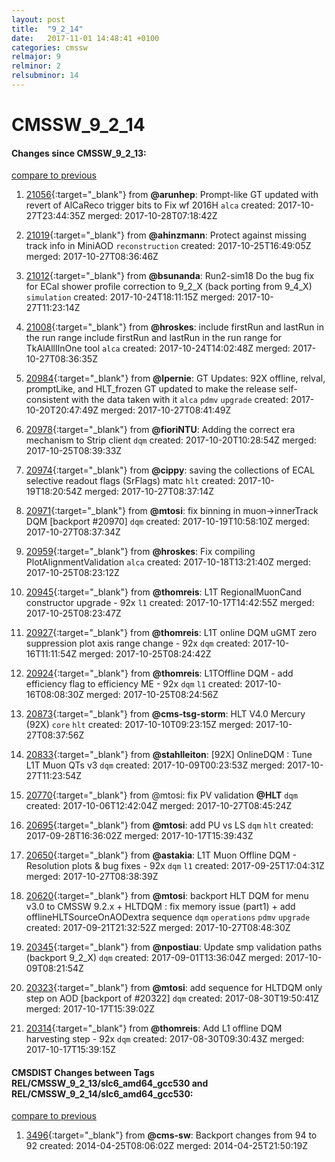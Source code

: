 ```yaml
---
layout: post
title:  "9_2_14"
date:   2017-11-01 14:48:41 +0100
categories: cmssw
relmajor: 9
relminor: 2
relsubminor: 14
---
```


# CMSSW_9_2_14
#### Changes since CMSSW_9_2_13:
[compare to previous](https://github.com/cms-sw/cmssw/compare/CMSSW_9_2_13...CMSSW_9_2_14)



1. [21056](http://github.com/cms-sw/cmssw/pull/21056){:target="_blank"}  from **@arunhep**: Prompt-like GT updated with revert of AlCaReco trigger bits to Fix wf 2016H `alca`  created: 2017-10-27T23:44:35Z merged: 2017-10-28T07:18:42Z

1. [21019](http://github.com/cms-sw/cmssw/pull/21019){:target="_blank"}  from **@ahinzmann**: Protect against missing track info in MiniAOD `reconstruction`  created: 2017-10-25T16:49:05Z merged: 2017-10-27T08:36:46Z

1. [21012](http://github.com/cms-sw/cmssw/pull/21012){:target="_blank"}  from **@bsunanda**: Run2-sim18 Do the bug fix for ECal shower profile correction to 9_2_X (back porting from 9_4_X) `simulation`  created: 2017-10-24T18:11:15Z merged: 2017-10-27T11:23:14Z

1. [21008](http://github.com/cms-sw/cmssw/pull/21008){:target="_blank"}  from **@hroskes**: include firstRun and lastRun in the run range include firstRun and lastRun in the run range for TkAlAlllInOne tool `alca`  created: 2017-10-24T14:02:48Z merged: 2017-10-27T08:36:35Z

1. [20984](http://github.com/cms-sw/cmssw/pull/20984){:target="_blank"}  from **@lpernie**: GT Updates: 92X offline, relval, promptLike, and HLT_frozen GT updated to make the release self-consistent with the data taken with it  `alca`  `pdmv`  `upgrade`  created: 2017-10-20T20:47:49Z merged: 2017-10-27T08:41:49Z

1. [20978](http://github.com/cms-sw/cmssw/pull/20978){:target="_blank"}  from **@fioriNTU**: Adding the correct era mechanism to Strip client `dqm`  created: 2017-10-20T10:28:54Z merged: 2017-10-25T08:39:33Z

1. [20974](http://github.com/cms-sw/cmssw/pull/20974){:target="_blank"}  from **@cippy**: saving the collections of ECAL selective readout flags (SrFlags) matc `hlt`  created: 2017-10-19T18:20:54Z merged: 2017-10-27T08:37:14Z

1. [20971](http://github.com/cms-sw/cmssw/pull/20971){:target="_blank"}  from **@mtosi**: fix binning in muon->innerTrack DQM [backport #20970] `dqm`  created: 2017-10-19T10:58:10Z merged: 2017-10-27T08:37:34Z

1. [20959](http://github.com/cms-sw/cmssw/pull/20959){:target="_blank"}  from **@hroskes**: Fix compiling PlotAlignmentValidation `alca`  created: 2017-10-18T13:21:40Z merged: 2017-10-25T08:23:12Z

1. [20945](http://github.com/cms-sw/cmssw/pull/20945){:target="_blank"}  from **@thomreis**: L1T RegionalMuonCand constructor upgrade - 92x `l1`  created: 2017-10-17T14:42:55Z merged: 2017-10-25T08:23:47Z

1. [20927](http://github.com/cms-sw/cmssw/pull/20927){:target="_blank"}  from **@thomreis**: L1T online DQM uGMT zero suppression plot axis range change - 92x `dqm`  created: 2017-10-16T11:11:54Z merged: 2017-10-25T08:24:42Z

1. [20924](http://github.com/cms-sw/cmssw/pull/20924){:target="_blank"}  from **@thomreis**: L1TOffline DQM - add efficiency flag to efficiency ME - 92x `dqm`  `l1`  created: 2017-10-16T08:08:30Z merged: 2017-10-25T08:24:56Z

1. [20873](http://github.com/cms-sw/cmssw/pull/20873){:target="_blank"}  from **@cms-tsg-storm**: HLT V4.0 Mercury (92X) `core`  `hlt`  created: 2017-10-10T09:23:15Z merged: 2017-10-27T08:37:56Z

1. [20833](http://github.com/cms-sw/cmssw/pull/20833){:target="_blank"}  from **@stahlleiton**: [92X] OnlineDQM : Tune L1T Muon QTs v3 `dqm`  created: 2017-10-09T00:23:53Z merged: 2017-10-27T11:23:54Z

1. [20770](http://github.com/cms-sw/cmssw/pull/20770){:target="_blank"}  from @mtosi: fix PV validation **@HLT** `dqm`  created: 2017-10-06T12:42:04Z merged: 2017-10-27T08:45:24Z

1. [20695](http://github.com/cms-sw/cmssw/pull/20695){:target="_blank"}  from **@mtosi**: add PU vs LS `dqm`  `hlt`  created: 2017-09-28T16:36:02Z merged: 2017-10-17T15:39:43Z

1. [20650](http://github.com/cms-sw/cmssw/pull/20650){:target="_blank"}  from **@astakia**: L1T Muon Offline DQM - Resolution plots & bug fixes - 92x `dqm`  `l1`  created: 2017-09-25T17:04:31Z merged: 2017-10-27T08:38:39Z

1. [20620](http://github.com/cms-sw/cmssw/pull/20620){:target="_blank"}  from **@mtosi**: backport HLT DQM for menu v3.0 to CMSSW 9.2.x + HLTDQM : fix memory issue (part1) + add offlineHLTSourceOnAODextra sequence `dqm`  `operations`  `pdmv`  `upgrade`  created: 2017-09-21T21:32:52Z merged: 2017-10-27T08:48:30Z

1. [20345](http://github.com/cms-sw/cmssw/pull/20345){:target="_blank"}  from **@npostiau**: Update smp validation paths (backport 9_2_X) `dqm`  created: 2017-09-01T13:36:04Z merged: 2017-10-09T08:21:54Z

1. [20323](http://github.com/cms-sw/cmssw/pull/20323){:target="_blank"}  from **@mtosi**: add sequence for HLTDQM only step on AOD [backport of #20322] `dqm`  created: 2017-08-30T19:50:41Z merged: 2017-10-17T15:39:02Z

1. [20314](http://github.com/cms-sw/cmssw/pull/20314){:target="_blank"}  from **@thomreis**: Add L1 offline DQM harvesting step - 92x `dqm`  created: 2017-08-30T09:30:43Z merged: 2017-10-17T15:39:15Z

#### CMSDIST Changes between Tags REL/CMSSW_9_2_13/slc6_amd64_gcc530 and REL/CMSSW_9_2_14/slc6_amd64_gcc530:
[compare to previous](https://github.com/cms-sw/cmsdist/compare/REL/CMSSW_9_2_13/slc6_amd64_gcc530...REL/CMSSW_9_2_14/slc6_amd64_gcc530)



1. [3496](http://github.com/cms-sw/cmssw/pull/3496){:target="_blank"}  from **@cms-sw**: Backport changes from 94 to 92 created: 2014-04-25T08:06:02Z merged: 2014-04-25T21:50:19Z
